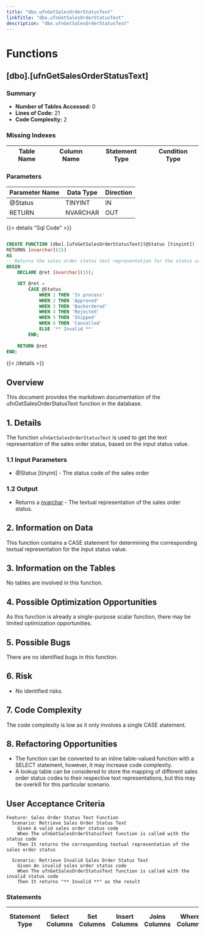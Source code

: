 ```yaml
---
title: "dbo.ufnGetSalesOrderStatusText"
linkTitle: "dbo.ufnGetSalesOrderStatusText"
description: "dbo.ufnGetSalesOrderStatusText"
---
```


# Functions

## [dbo].[ufnGetSalesOrderStatusText]
### Summary


- **Number of Tables Accessed:** 0
- **Lines of Code:** 21
- **Code Complexity:** 2
### Missing Indexes

| Table Name | Column Name | Statement Type | Condition Type |
|---|---|---|---|


### Parameters

| Parameter Name | Data Type | Direction |
|---|---|---|
| @Status | TINYINT | IN |
| RETURN | NVARCHAR | OUT |

{{< details "Sql Code" >}}
```sql

CREATE FUNCTION [dbo].[ufnGetSalesOrderStatusText](@Status [tinyint])
RETURNS [nvarchar](15) 
AS 
-- Returns the sales order status text representation for the status value.
BEGIN
    DECLARE @ret [nvarchar](15);

    SET @ret = 
        CASE @Status
            WHEN 1 THEN 'In process'
            WHEN 2 THEN 'Approved'
            WHEN 3 THEN 'Backordered'
            WHEN 4 THEN 'Rejected'
            WHEN 5 THEN 'Shipped'
            WHEN 6 THEN 'Cancelled'
            ELSE '** Invalid **'
        END;
    
    RETURN @ret
END;

```
{{< /details >}}
## Overview

This document provides the markdown documentation of the ufnGetSalesOrderStatusText function in the database.

## 1. Details

The function `ufnGetSalesOrderStatusText` is used to get the text representation of the sales order status, based on the input status value.

### 1.1 Input Parameters

- @Status [tinyint] - The status code of the sales order

### 1.2 Output

- Returns a [nvarchar](15) - The textual representation of the sales order status.

## 2. Information on Data

This function contains a CASE statement for determining the corresponding textual representation for the input status value.

## 3. Information on the Tables

No tables are involved in this function.

## 4. Possible Optimization Opportunities

As this function is already a single-purpose scalar function, there may be limited optimization opportunities.

## 5. Possible Bugs

There are no identified bugs in this function.

## 6. Risk

- No identified risks.

## 7. Code Complexity

The code complexity is low as it only involves a single CASE statement.

## 8. Refactoring Opportunities

- The function can be converted to an inline table-valued function with a SELECT statement, however, it may increase code complexity.
- A lookup table can be considered to store the mapping of different sales order status codes to their respective text representations, but this may be overkill for this particular scenario.

## User Acceptance Criteria

```gherkin
Feature: Sales Order Status Text Function
  Scenario: Retrieve Sales Order Status Text
    Given A valid sales order status code
    When The ufnGetSalesOrderStatusText function is called with the status code
    Then It returns the corresponding textual representation of the sales order status

  Scenario: Retrieve Invalid Sales Order Status Text
    Given An invalid sales order status code
    When The ufnGetSalesOrderStatusText function is called with the invalid status code
    Then It returns "** Invalid **" as the result
```
### Statements

| Statement Type | Select Columns | Set Columns | Insert Columns | Joins Columns | Where Columns | Order By Columns | Group By Columns | Having Columns | Table Name |
|---|---|---|---|---|---|---|---|---|---|

